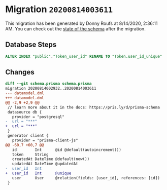 # Migration `20200814003611`

This migration has been generated by Donny Roufs at 8/14/2020, 2:36:11 AM.
You can check out the [state of the schema](./schema.prisma) after the migration.

## Database Steps

```sql
ALTER INDEX "public"."Token_user_id" RENAME TO "Token.user_id_unique"
```

## Changes

```diff
diff --git schema.prisma schema.prisma
migration 20200814002932..20200814003611
--- datamodel.dml
+++ datamodel.dml
@@ -2,9 +2,9 @@
 // learn more about it in the docs: https://pris.ly/d/prisma-schema
 datasource db {
   provider = "postgresql"
-  url = "***"
+  url = "***"
 }
 generator client {
   provider = "prisma-client-js"
@@ -60,7 +60,7 @@
   id        Int      @id @default(autoincrement())
   token     String
   createdAt DateTime @default(now())
   updatedAt DateTime @updatedAt
-  user_id   Int
+  user_id   Int      @unique
   user      User     @relation(fields: [user_id], references: [id])
 }
```


